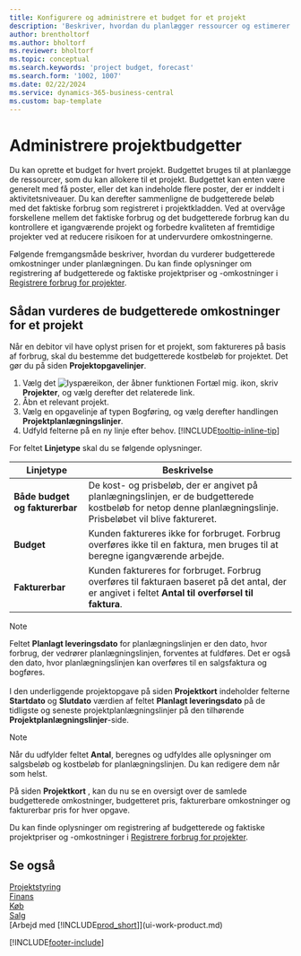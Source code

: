 ```yaml
---
title: Konfigurere og administrere et budget for et projekt
description: 'Beskriver, hvordan du planlægger ressourcer og estimerer og styrer omkostningerne for et projekt ved at oprette et budget for hvert projekt.'
author: brentholtorf
ms.author: bholtorf
ms.reviewer: bholtorf
ms.topic: conceptual
ms.search.keywords: 'project budget, forecast'
ms.search.form: '1002, 1007'
ms.date: 02/22/2024
ms.service: dynamics-365-business-central
ms.custom: bap-template
---
```

# Administrere projektbudgetter

Du kan oprette et budget for hvert projekt. Budgettet bruges til at planlægge de ressourcer, som du kan allokere til et projekt. Budgettet kan enten være generelt med få poster, eller det kan indeholde flere poster, der er inddelt i aktivitetsniveauer. Du kan derefter sammenligne de budgetterede beløb med det faktiske forbrug som registreret i projektkladden. Ved at overvåge forskellene mellem det faktiske forbrug og det budgetterede forbrug kan du kontrollere et igangværende projekt og forbedre kvaliteten af fremtidige projekter ved at reducere risikoen for at undervurdere omkostningerne.

Følgende fremgangsmåde beskriver, hvordan du vurderer budgetterede omkostninger under planlægningen. Du kan finde oplysninger om registrering af budgetterede og faktiske projektpriser og -omkostninger i [Registrere forbrug for projekter](projects-how-record-job-usage.md).  

## <a name="JobBudgetCosts"></a> Sådan vurderes de budgetterede omkostninger for et projekt

Når en debitor vil have oplyst prisen for et projekt, som faktureres på basis af forbrug, skal du bestemme det budgetterede kostbeløb for projektet. Det gør du på siden **Projektopgavelinjer**.

1. Vælg det ![lyspæreikon, der åbner funktionen Fortæl mig.](media/ui-search/search_small.png "Fortæl mig, hvad du vil foretage dig") ikon, skriv **Projekter**, og vælg derefter det relaterede link.  
2. Åbn et relevant projekt.
3. Vælg en opgavelinje af typen Bogføring, og vælg derefter handlingen **Projektplanlægningslinjer**.
4. Udfyld felterne på en ny linje efter behov. [!INCLUDE[tooltip-inline-tip](includes/tooltip-inline-tip_md.md)]

For feltet **Linjetype** skal du se følgende oplysninger.  

| Linjetype | Beskrivelse |
| --- | --- |
| **Både budget og fakturerbar** |De kost- og prisbeløb, der er angivet på planlægningslinjen, er de budgetterede kostbeløb for netop denne planlægningslinje. Prisbeløbet vil blive faktureret. |
| **Budget** |Kunden faktureres ikke for forbruget. Forbrug overføres ikke til en faktura, men bruges til at beregne igangværende arbejde. |
| **Fakturerbar** |Kunden faktureres for forbruget. Forbrug overføres til fakturaen baseret på det antal, der er angivet i feltet **Antal til overførsel til faktura**. |

> [!NOTE]  
> Feltet **Planlagt leveringsdato** for planlægningslinjen er den dato, hvor forbrug, der vedrører planlægningslinjen, forventes at fuldføres. Det er også den dato, hvor planlægningslinjen kan overføres til en salgsfaktura og bogføres. <br /><br /> I den underliggende projektopgave på siden **Projektkort** indeholder felterne **Startdato** og **Slutdato** værdien af feltet **Planlagt leveringsdato** på de tidligste og seneste projektplanlægningslinjer på den tilhørende **Projektplanlægningslinjer**-side.

> [!NOTE]  
> Når du udfylder feltet **Antal**, beregnes og udfyldes alle oplysninger om salgsbeløb og kostbeløb for planlægningslinjen. Du kan redigere dem når som helst.

På siden **Projektkort** , kan du nu se en oversigt over de samlede budgetterede omkostninger, budgetteret pris, fakturerbare omkostninger og fakturerbar pris for hver opgave.

Du kan finde oplysninger om registrering af budgetterede og faktiske projektpriser og -omkostninger i [Registrere forbrug for projekter](projects-how-record-job-usage.md).

## Se også

[Projektstyring](projects-manage-projects.md)  
[Finans](finance.md)  
[Køb](purchasing-manage-purchasing.md)  
[Salg](sales-manage-sales.md)  
[Arbejd med [!INCLUDE[prod_short](includes/prod_short.md)]](ui-work-product.md)  

[!INCLUDE[footer-include](includes/footer-banner.md)]
